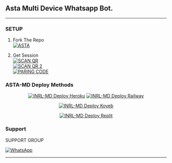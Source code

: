 ## Asta Multi Device Whatsapp Bot.

***

### SETUP

1. Fork The Repo
    <br>
<a href="https://github.com/Astropeda/whatsapp-bot/fork"><img title="ASTA" src="https://img.shields.io/badge/FORK ASTA-MD-h?color=black&style=for-the-badge&logo=stackshare"></a>

2. Get Session
    <br>
<a href=""><img title="SCAN QR" src="https://img.shields.io/badge/SCAN QR 1-h?color=black&style=for-the-badge&logo=msi"></a>
    <br>
<a href=""><img title="SCAN QR 2" src="https://img.shields.io/badge/SCAN QR 2-h?color=black&style=for-the-badge&logo=msi"></a>
    <br>
<a href=""><img title="PARING CODE" src="https://img.shields.io/badge/PARING CODE-h?color=black&style=for-the-badge&logo=msi"></a>



### ASTA-MD Deploy Methods

<p align="center" ><a href="https://upper-romy-inrl-bot.koyeb.app/deploy/heroku"><img title="INRL-MD Deploy Heroku" src="https://img.shields.io/badge/DEPLOY HEROKU-h?color=black&style=for-the-badge&logo=heroku"></a>
  <a href=""><img title="INRL-MD Deploy Railway" src="https://img.shields.io/badge/DEPLOY RAILWAY-h?color=black&style=for-the-badge&logo=Railway">
  </a>
</p>
<p align="center">
<a href=""><img title="INRL-MD Deploy Koyeb" src="https://img.shields.io/badge/DEPLOY KOYEB-h?color=black&style=for-the-badge&logo=koyeb">
</a>
</p>
<p align="center">
<a href=""><img title="INRL-MD Deploy Replit" src="https://img.shields.io/badge/DEPLOY REPLIT-h?color=black&style=for-the-badge&logo=Replit">
</a>
 </p>


### Support

SUPPORT GROUP

<a href="https://chat.whatsapp.com/F6VWuK677vB1kxXbV8m5II"><img alt="WhatsApp" src="https://camo.githubusercontent.com/2157131829ac512183ee8f8b6c6f803688a4cc66a2e686602844e80478401a7c/68747470733a2f2f696d672e736869656c64732e696f2f62616467652f4a6f696e2047726f75702d3235443336363f7374796c653d666f722d7468652d6261646765266c6f676f3d7768617473617070266c6f676f436f6c6f723d7768697465"/></a>

---
